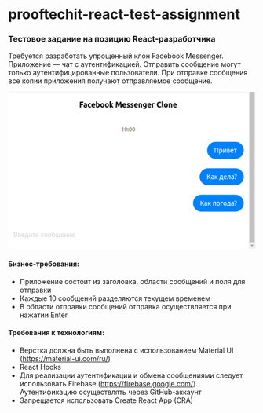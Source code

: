 # prooftechit-react-test-assignment

### Тестовое задание на позицию React-разработчика

Требуется разработать упрощенный клон Facebook Messenger. Приложение — чат с аутентификацией. Отправить сообщение могут только аутентифицированные пользователи. При отправке сообщения все копии приложения получают отправляемое сообщение.

![Facebook Messenger Clone](facebook-messenger-clone.png)

#### Бизнес-требования:

 - Приложение состоит из заголовка, области сообщений и поля для отправки
 - Каждые 10 сообщений разделяются текущем временем
 - В области отправки сообщений отправка осуществляется при нажатии Enter
 
#### Требования к технологиям:

 - Верстка должна быть выполнена с использованием Material UI (https://material-ui.com/ru/)
 - React Hooks
 - Для реализации аутентификации и обмена сообщениями следует использовать Firebase (https://firebase.google.com/). Аутентификацию осуществлять через GitHub-аккаунт
 - Запрещается использовать Create React App (CRA)
